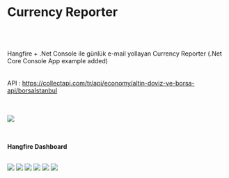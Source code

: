 # Currency Reporter
<br/><br/><br/> 
Hangfire + .Net Console ile günlük e-mail yollayan Currency Reporter
(.Net Core Console App example added)
<br/><br/><br/>API :
https://collectapi.com/tr/api/economy/altin-doviz-ve-borsa-api/borsaIstanbul
<br/><br/><br/>

 
<img src="https://i.ibb.co/YQrV6FY/Currency-Reporter.png"/>

<br/><br/><b> Hangfire Dashboard </b><br/><br/>



<img src="https://i.ibb.co/28p32RX/after.png"/>
<img src="https://i.ibb.co/MgrStR6/after-Detail.png"/>
<img src="https://i.ibb.co/ZGSk54P/before.png"/>

<img src="https://i.ibb.co/TPWnD19/daily.png"/> 
<img src="https://i.ibb.co/L9Gbn57/retries.png"/>
<img src="https://i.ibb.co/1nWXKBK/Retries-Detail.png"/>
